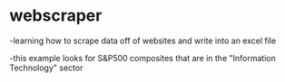 # webscraper

-learning how to scrape data off of websites and write into an excel file

-this example looks for S&P500 composites that are in the "Information Technology" sector
